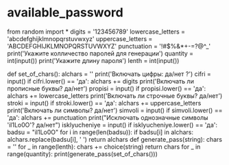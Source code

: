 # available_password
from random import *
digits = '123456789'
lowercase_letters = 'abcdefghijklmnopqrstuvwxyz'
uppercase_letters = 'ABCDEFGHIJKLMNOPQRSTUVWXYZ'
punctuation = '!#$%&*+-=?@^_'
print('Укажите колличество паролей для генерации')
quantity = int(input())
print('Укажите длину пароля')
lenth = int(input())

def set_of_chars():
    alchars = ''
    print('Включать цифры: да/нет ?')
    cifri = input()
    if cifri.lower() == 'да':
        alchars += digits
    print('Включать ли прописные буквы? да/нет')
    propisi = input()
    if propisi.lower() == 'да':
        alchars += lowercase_letters
    print('Включать ли строчные буквы? да/нет')
    stroki = input()
    if stroki.lower() == 'да':
        alchars += uppercase_letters
    print('Включать ли символы? да/нет')
    simvoli = input()
    if simvoli.lower() == 'да':
        alchars += punctuation
    print("Исключать однозначные символы 'il1Lo0O'? да/нет")
    isklyucheniye = input()
    if isklyucheniye.lower() == 'да':
        badsu = "il1Lo0O"
        for i in range(len(badsu)):
            if badsu[i] in alchars:
                alchars.replace(badsu[i], ' ')
    return alchars
def generate_pass(string):
    chars = ''
    for _ in range(lenth):
        chars += choice(string)
    return chars
for _ in range(quantity):
    print(generate_pass(set_of_chars()))


